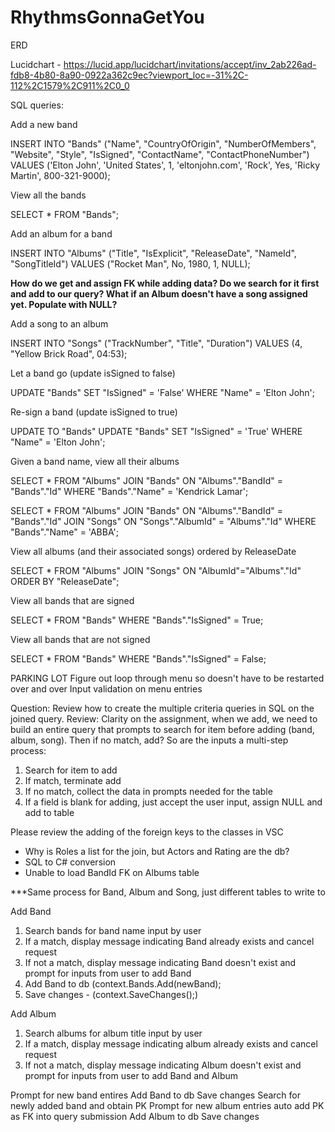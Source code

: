 # RhythmsGonnaGetYou

ERD

Lucidchart - https://lucid.app/lucidchart/invitations/accept/inv_2ab226ad-fdb8-4b80-8a90-0922a362c9ec?viewport_loc=-31%2C-112%2C1579%2C911%2C0_0

SQL queries:

Add a new band

INSERT INTO "Bands" ("Name", "CountryOfOrigin", "NumberOfMembers", "Website", "Style", "IsSigned", "ContactName", "ContactPhoneNumber")
VALUES ('Elton John', 'United States', 1, 'eltonjohn.com', 'Rock', Yes, 'Ricky Martin', 800-321-9000);

View all the bands

SELECT \*
FROM "Bands";

Add an album for a band

INSERT INTO "Albums" ("Title", "IsExplicit", "ReleaseDate", "NameId", "SongTitleId") VALUES ("Rocket Man", No, 1980, 1, NULL);

**How do we get and assign FK while adding data? Do we search for it first and add to our query? What if an Album doesn't have a song assigned yet. Populate with NULL?**

Add a song to an album

INSERT INTO "Songs" ("TrackNumber", "Title", "Duration") VALUES (4, "Yellow Brick Road", 04:53);

Let a band go (update isSigned to false)

UPDATE "Bands" SET "IsSigned" = 'False' WHERE "Name" = 'Elton John';

Re-sign a band (update isSigned to true)

UPDATE TO "Bands"
UPDATE "Bands" SET "IsSigned" = 'True' WHERE "Name" = 'Elton John';

Given a band name, view all their albums

SELECT \*
FROM "Albums"
JOIN "Bands" ON "Albums"."BandId" = "Bands"."Id"
WHERE "Bands"."Name" = 'Kendrick Lamar';

SELECT \*
FROM "Albums"
JOIN "Bands" ON "Albums"."BandId" = "Bands"."Id"
JOIN "Songs" ON "Songs"."AlbumId" = "Albums"."Id"
WHERE "Bands"."Name" = 'ABBA';

View all albums (and their associated songs) ordered by ReleaseDate

SELECT \*
FROM "Albums"
JOIN "Songs" ON "AlbumId"="Albums"."Id"
ORDER BY "ReleaseDate";

View all bands that are signed

SELECT \*
FROM "Bands"
WHERE "Bands"."IsSigned" = True;

View all bands that are not signed

SELECT \*
FROM "Bands"
WHERE "Bands"."IsSigned" = False;

PARKING LOT
Figure out loop through menu so doesn't have to be restarted over and over
Input validation on menu entries

Question: Review how to create the multiple criteria queries in SQL on the joined query.
Review: Clarity on the assignment, when we add, we need to build an entire query that prompts to search for item before adding (band, album, song). Then if no match, add? So are the inputs a multi-step process:

1. Search for item to add
2. If match, terminate add
3. If no match, collect the data in prompts needed for the table
4. If a field is blank for adding, just accept the user input, assign NULL and add to table

Please review the adding of the foreign keys to the classes in VSC

- Why is Roles a list for the join, but Actors and Rating are the db?
- SQL to C# conversion
- Unable to load BandId FK on Albums table

\*\*\*Same process for Band, Album and Song, just different tables to write to

Add Band

1. Search bands for band name input by user
2. If a match, display message indicating Band already exists and cancel request
3. If not a match, display message indicating Band doesn't exist and prompt for inputs from user to add Band
4. Add Band to db (context.Bands.Add(newBand);
5. Save changes - (context.SaveChanges();)

Add Album

1. Search albums for album title input by user
2. If a match, display message indicating album already exists and cancel request
3. If not a match, display message indicating Album doesn't exist and prompt for inputs from user to add Band and Album

Prompt for new band entires
Add Band to db
Save changes
Search for newly added band and obtain PK
Prompt for new album entries
auto add PK as FK into query submission
Add Album to db
Save changes
